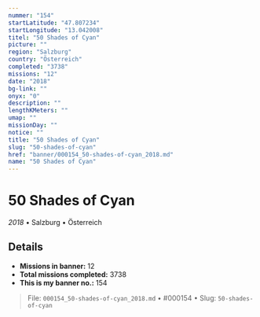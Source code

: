 ```yaml
---
nummer: "154"
startLatitude: "47.807234"
startLongitude: "13.042008"
titel: "50 Shades of Cyan"
picture: ""
region: "Salzburg"
country: "Österreich"
completed: "3738"
missions: "12"
date: "2018"
bg-link: ""
onyx: "0"
description: ""
lengthKMeters: ""
umap: ""
missionDay: ""
notice: ""
title: "50 Shades of Cyan"
slug: "50-shades-of-cyan"
href: "banner/000154_50-shades-of-cyan_2018.md"
name: "50 Shades of Cyan"
---
```

# 50 Shades of Cyan

*2018* • Salzburg • Österreich





## Details

- **Missions in banner:** 12
- **Total missions completed:** 3738
- **This is my banner no.:** 154






> File: `000154_50-shades-of-cyan_2018.md` • #000154 • Slug: `50-shades-of-cyan`
